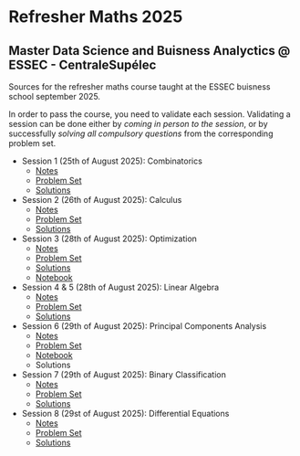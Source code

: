 # Refresher Maths 2025
## Master Data Science and Buisness Analyctics @ ESSEC - CentraleSupélec

Sources for the refresher maths course taught at the ESSEC buisness school september 2025.

In order to pass the course, you need to validate each session.
Validating a session can be done either by *coming in person to the session*, or by successfully *solving all compulsory questions* from the corresponding problem set.

- Session 1 (25th of August 2025): Combinatorics
    - [Notes](https://github.com/pauldubois98/RefresherMaths2025/blob/main/SessionCombinatorics/NotesCombinatorics.pdf)
    - [Problem Set](https://github.com/pauldubois98/RefresherMaths2025/blob/main/SessionCombinatorics/ExercisesCombinatorics.pdf)
    - [Solutions](https://github.com/pauldubois98/RefresherMaths2025/blob/main/SessionCombinatorics/ExercisesCombinatorics-Solutions.pdf)
- Session 2 (26th of August 2025): Calculus
    - [Notes](https://github.com/pauldubois98/RefresherMaths2025/blob/main/SessionCalculus/NotesCalculus.pdf)
    - [Problem Set](https://github.com/pauldubois98/RefresherMaths2025/blob/main/SessionCalculus/ExercisesCalculus.pdf)
    - [Solutions](https://github.com/pauldubois98/RefresherMaths2025/blob/main/SessionCalculus/ExercisesCalculus-Solutions.pdf)
- Session 3 (28th of August 2025): Optimization
    - [Notes](https://github.com/pauldubois98/RefresherMaths2025/blob/main/SessionOptimization/NotesOptimization.pdf)
    - [Problem Set](https://github.com/pauldubois98/RefresherMaths2025/blob/main/SessionOptimization/ExercisesOptimization.pdf)
    - [Solutions](https://github.com/pauldubois98/RefresherMaths2025/blob/main/SessionOptimization/NotebookOptimization_Solutions.pdf)
    - [Notebook](https://github.com/pauldubois98/RefresherMaths2025/blob/main/SessionOptimization/NotebookOptimization_Solutions.ipynb)
- Session 4 & 5 (28th of August 2025): Linear Algebra
    - [Notes](https://github.com/pauldubois98/RefresherMaths2025/blob/main/SessionLinearAlgebra/NotesLinearAlgebra.pdf)
    - [Problem Set](https://github.com/pauldubois98/RefresherMaths2025/blob/main/SessionLinearAlgebra/ExercisesLinearAlgebra.pdf)
    - [Solutions](https://github.com/pauldubois98/RefresherMaths2025/blob/main/SessionLinearAlgebra/ExercisesLinearAlgebra-Solutions.pdf)
- Session 6 (29th of August 2025): Principal Components Analysis
    - [Notes](https://github.com/pauldubois98/RefresherMaths2025/blob/main/SessionPCA/NotesPCA.pdf)
    - [Problem Set](https://github.com/pauldubois98/RefresherMaths2025/blob/main/SessionPCA/ExercisesPCA.pdf)
    - [Notebook](https://github.com/pauldubois98/RefresherMaths2025/blob/main/SessionPCA/NotebookPCA.ipynb)
    - Solutions
- Session 7 (29th of August 2025): Binary Classification
    - [Notes](https://github.com/pauldubois98/RefresherMaths2025/blob/main/SessionBinaryClassification/NotesBinaryClassification.pdf)
    - [Problem Set](https://github.com/pauldubois98/RefresherMaths2025/blob/main/SessionBinaryClassification/ExercisesBinaryClassification.pdf)
    - [Solutions](https://github.com/pauldubois98/RefresherMaths2025/blob/main/SessionBinaryClassification/ExercisesBinaryClassification-Solutions.pdf)
- Session 8 (29st of August 2025): Differential Equations
    - [Notes](https://github.com/pauldubois98/RefresherMaths2025/blob/main/SessionDifferentialEquations/NotesDifferentialEquations.pdf)
    - [Problem Set](https://github.com/pauldubois98/RefresherMaths2025/blob/main/SessionDifferentialEquations/ExercisesDifferentialEquations.pdf)
    - [Solutions](https://github.com/pauldubois98/RefresherMaths2025/blob/main/SessionDifferentialEquations/ExercisesDifferentialEquations-Solutions.pdf)
